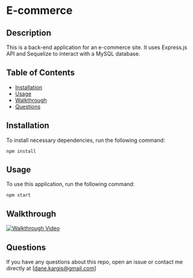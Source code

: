 # E-commerce

## Description
This is a back-end application for an e-commerce site. It uses Express.js API and Sequelize to interact with a MySQL database.

## Table of Contents
* [Installation](#installation)
* [Usage](#usage)
* [Walkthrough](#walkthrough)
* [Questions](#questions)

## Installation
To install necessary dependencies, run the following command:
```
npm install
```

## Usage
To use this application, run the following command:
```
npm start
```

## Walkthrough
[![Walkthrough Video](https://img.youtube.com/vi/3Q4Z1Z0ZQ5c/0.jpg)](https://www.youtube.com/watch?v=3Q4Z1Z0ZQ5c)

## Questions
If you have any questions about this repo, open an issue or contact me directly at [dane.kargis@gmail.com]